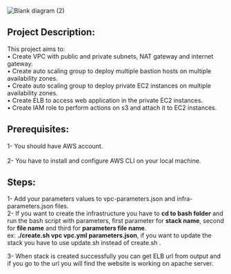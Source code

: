 ![Blank diagram (2)](https://user-images.githubusercontent.com/14328150/190657024-463dd781-5748-43f2-9063-fcf320ffc3db.jpeg)


## Project Description:
This project aims to:<br/>
•	Create VPC with public and private subnets, NAT gateway and internet gateway.<br/>
•	Create auto scaling group to deploy multiple bastion hosts on multiple availability zones.<br/>
•	Create auto scaling group to deploy private EC2 instances on multiple availability zones.<br/>
•	Create ELB to access web application in the private EC2 instances.<br/>
•	Create IAM role to perform actions on s3 and attach it to EC2 instances.
 <br/>

## Prerequisites:
1- You should have AWS account.<br/>  
2- You have to install and configure AWS CLI on your local machine.
<br/>

## Steps:
1- Add your parameters values to vpc-parameters.json and infra-parameters.json files. <br/>
2- If you want to create the infrastructure you have to **cd to bash folder** and run the bash script with parameters, first parameter for **stack name**,
second for **file name** and third for **parameters file name**.
<br/> ex: **./create.sh vpc vpc.yml parameters.json**, if you want to update the stack you have to use update.sh instead of create.sh . <br/>

3- When stack is created successfully you can get ELB url from output and if you go to the url you will find the website is working on apache server.

